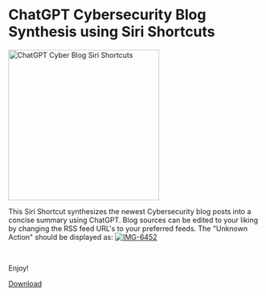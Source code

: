 # ChatGPT Cybersecurity Blog Synthesis using Siri Shortcuts
<img align="top" alt="ChatGPT Cyber Blog Siri Shortcuts" width="300px" src="https://i.ibb.co/rpGc4kn/IMG-3-D898818-D3-D1-1-removebg-preview.png" />
<br />
<p>This Siri Shortcut synthesizes the newest Cybersecurity blog posts into a concise summary using ChatGPT. Blog sources can be edited to your liking by changing the RSS feed URL's to your preferred feeds. The "Unknown Action" should be displayed as: <a href="https://ibb.co/Dp376nq"><img src="https://i.ibb.co/NSwLkz4/IMG-6452.png" alt="IMG-6452" border="0"></a></p><br/>
<p>Enjoy!</p>
<p dir="auto">
  <a href="https://www.icloud.com/shortcuts/edfc92be06c94e52bac4d30fb94e8921" rel="nofollow">Download</a>
</p>
